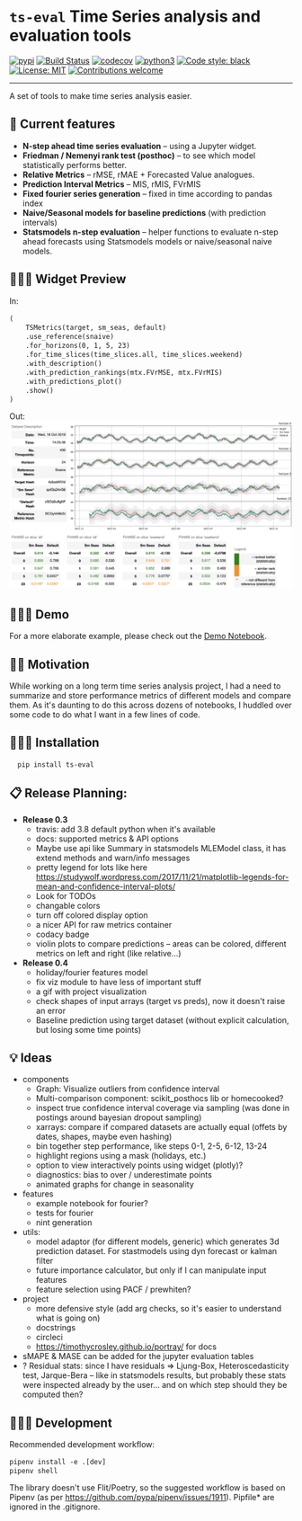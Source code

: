 # ```ts-eval``` Time Series analysis and evaluation tools

[![pypi](https://img.shields.io/pypi/v/ts-eval)](https://pypi.org/project/ts-eval/)
[![Build Status](https://travis-ci.org/vshulyak/ts-eval.svg?branch=master)](https://travis-ci.org/vshulyak/ts-eval)
[![codecov](https://codecov.io/github/vshulyak/ts-eval/branch/master/graph/badge.svg)](https://codecov.io/github/vshulyak/ts-eval)
[![python3](https://img.shields.io/pypi/pyversions/ts-eval)](https://www.python.org/downloads/release/python-374/)
[![Code style: black](https://img.shields.io/badge/code%20style-black-000000.svg)](https://github.com/psf/black)
[![License: MIT](https://img.shields.io/pypi/l/ts-eval)](https://github.com/vshulyak/ts-eval/blob/master/LICENSE)
[![Contributions welcome](https://img.shields.io/badge/contributions-welcome-brightgreen.svg?style=flat)](https://github.com/vshulyak/ts-eval/issues)

---
A set of tools to make time series analysis easier.

## 🧩 Current features

* **N-step ahead time series evaluation** – using a Jupyter widget.
* **Friedman / Nemenyi rank test (posthoc)** – to see which model statistically performs better.
* **Relative Metrics** – rMSE, rMAE + Forecasted Value analogues.
* **Prediction Interval Metrics** – MIS, rMIS, FVrMIS
* **Fixed fourier series generation**  – fixed in time according to pandas index
* **Naive/Seasonal models for baseline predictions** (with prediction intervals)
* **Statsmodels n-step evaluation** – helper functions to evaluate n-step ahead forecasts using Statsmodels models or naive/seasonal naive models.

## 👩🏾‍🎨 Widget Preview

In:

    (
        TSMetrics(target, sm_seas, default)
        .use_reference(snaive)
        .for_horizons(0, 1, 5, 23)
        .for_time_slices(time_slices.all, time_slices.weekend)
        .with_description()
        .with_prediction_rankings(mtx.FVrMSE, mtx.FVrMIS)
        .with_predictions_plot()
        .show()
    )

Out:
![Demo Screenshot](images/demo_screenshot.png)

## 👩🏾‍🚒 Demo
For a more elaborate example, please check out the [Demo Notebook](https://nbviewer.jupyter.org/github/vshulyak/ts-eval/blob/master/examples/basic_usage.ipynb).

## 🤦🏾‍ Motivation

While working on a long term time series analysis project, I had a need to summarize and store performance metrics
of different models and compare them. As it's daunting to do this across dozens of notebooks, I huddled over some code
to do what I want in a few lines of code.

## 👩🏾‍🚀 Installation

      pip install ts-eval


## 📋 Release Planning:

* **Release 0.3**
  * travis: add 3.8 default python when it's available
  * docs: supported metrics & API options
  * Maybe use api like Summary in statsmodels MLEModel class, it has extend methods and warn/info messages
  * pretty legend for lots like here https://studywolf.wordpress.com/2017/11/21/matplotlib-legends-for-mean-and-confidence-interval-plots/
  * Look for TODOs
  * changable colors
  * turn off colored display option
  * a nicer API for raw metrics container
  * codacy badge
  * violin plots to compare predictions – areas can be colored, different metrics on left and right (like relative...)
* **Release 0.4**
  * holiday/fourier features model
  * fix viz module to have less of important stuff
  * a gif with project visualization
  * check shapes of input arrays (target vs preds), now it doesn't raise an error
  * Baseline prediction using target dataset (without explicit calculation, but losing some time points)

## 💡 Ideas

* components
  * Graph: Visualize outliers from confidence interval
  * Multi-comparison component: scikit_posthocs lib or homecooked?
  * inspect true confidence interval coverage via sampling (was done in postings around bayesian dropout sampling)
  * xarrays: compare if compared datasets are actually equal (offets by dates, shapes, maybe even hashing)
  * bin together step performance, like steps 0-1, 2-5, 6-12, 13-24
  * highlight regions using a mask (holidays, etc.)
  * option to view interactively points using widget (plotly)?
  * diagnostics: bias to over / underestimate points
  * animated graphs for change in seasonality
* features
  * example notebook for fourier?
  * tests for fourier
  * nint generation
* utils:
  * model adaptor (for different models, generic) which generates 3d prediction dataset. For stastmodels using dyn forecast or kalman filter
  * future importance calculator, but only if I can manipulate input features
  * feature selection using PACF / prewhiten?
* project
  * more defensive style (add arg checks, so it's easier to understand what is going on)
  * docstrings
  * circleci
  * https://timothycrosley.github.io/portray/ for docs
* sMAPE & MASE can be added for the jupyter evaluation tables
* ? Residual stats: since I have residuals => Ljung-Box, Heteroscedasticity test, Jarque-Bera – like in statsmodels results,
  but probably these stats were inspected already by the user... and on which step should they be computed then?


## 🤹🏼‍♂️ Development

Recommended development workflow:
```
pipenv install -e .[dev]
pipenv shell
```
The library doesn't use Flit/Poetry, so the suggested workflow is based on Pipenv (as per https://github.com/pypa/pipenv/issues/1911).
Pipfile* are ignored in the .gitignore.
